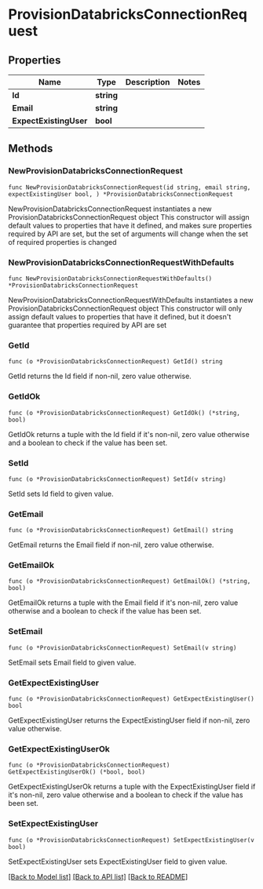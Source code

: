 # ProvisionDatabricksConnectionRequest

## Properties

Name | Type | Description | Notes
------------ | ------------- | ------------- | -------------
**Id** | **string** |  | 
**Email** | **string** |  | 
**ExpectExistingUser** | **bool** |  | 

## Methods

### NewProvisionDatabricksConnectionRequest

`func NewProvisionDatabricksConnectionRequest(id string, email string, expectExistingUser bool, ) *ProvisionDatabricksConnectionRequest`

NewProvisionDatabricksConnectionRequest instantiates a new ProvisionDatabricksConnectionRequest object
This constructor will assign default values to properties that have it defined,
and makes sure properties required by API are set, but the set of arguments
will change when the set of required properties is changed

### NewProvisionDatabricksConnectionRequestWithDefaults

`func NewProvisionDatabricksConnectionRequestWithDefaults() *ProvisionDatabricksConnectionRequest`

NewProvisionDatabricksConnectionRequestWithDefaults instantiates a new ProvisionDatabricksConnectionRequest object
This constructor will only assign default values to properties that have it defined,
but it doesn't guarantee that properties required by API are set

### GetId

`func (o *ProvisionDatabricksConnectionRequest) GetId() string`

GetId returns the Id field if non-nil, zero value otherwise.

### GetIdOk

`func (o *ProvisionDatabricksConnectionRequest) GetIdOk() (*string, bool)`

GetIdOk returns a tuple with the Id field if it's non-nil, zero value otherwise
and a boolean to check if the value has been set.

### SetId

`func (o *ProvisionDatabricksConnectionRequest) SetId(v string)`

SetId sets Id field to given value.


### GetEmail

`func (o *ProvisionDatabricksConnectionRequest) GetEmail() string`

GetEmail returns the Email field if non-nil, zero value otherwise.

### GetEmailOk

`func (o *ProvisionDatabricksConnectionRequest) GetEmailOk() (*string, bool)`

GetEmailOk returns a tuple with the Email field if it's non-nil, zero value otherwise
and a boolean to check if the value has been set.

### SetEmail

`func (o *ProvisionDatabricksConnectionRequest) SetEmail(v string)`

SetEmail sets Email field to given value.


### GetExpectExistingUser

`func (o *ProvisionDatabricksConnectionRequest) GetExpectExistingUser() bool`

GetExpectExistingUser returns the ExpectExistingUser field if non-nil, zero value otherwise.

### GetExpectExistingUserOk

`func (o *ProvisionDatabricksConnectionRequest) GetExpectExistingUserOk() (*bool, bool)`

GetExpectExistingUserOk returns a tuple with the ExpectExistingUser field if it's non-nil, zero value otherwise
and a boolean to check if the value has been set.

### SetExpectExistingUser

`func (o *ProvisionDatabricksConnectionRequest) SetExpectExistingUser(v bool)`

SetExpectExistingUser sets ExpectExistingUser field to given value.



[[Back to Model list]](../README.md#documentation-for-models) [[Back to API list]](../README.md#documentation-for-api-endpoints) [[Back to README]](../README.md)


